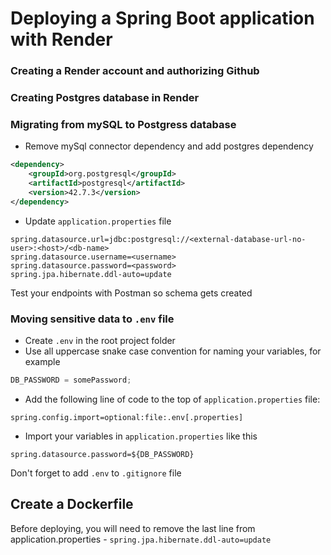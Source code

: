# Deploying a Spring Boot application with Render

### Creating a Render account and authorizing Github

### Creating Postgres database in Render

### Migrating from **mySQL** to **Postgress** database

-   Remove mySql connector dependency and add postgres dependency

```xml
<dependency>
    <groupId>org.postgresql</groupId>
    <artifactId>postgresql</artifactId>
    <version>42.7.3</version>
</dependency>
```

-   Update `application.properties` file

```
spring.datasource.url=jdbc:postgresql://<external-database-url-no-user>:<host>/<db-name>
spring.datasource.username=<username>
spring.datasource.password=<password>
spring.jpa.hibernate.ddl-auto=update
```

Test your endpoints with Postman so schema gets created

### Moving sensitive data to `.env` file

-   Create `.env` in the root project folder
-   Use all uppercase snake case convention for naming your variables, for example

```js
DB_PASSWORD = somePassword;
```

-   Add the following line of code to the top of `application.properties` file:

```
spring.config.import=optional:file:.env[.properties]
```

-   Import your variables in `application.properties` like this

```
spring.datasource.password=${DB_PASSWORD}
```

Don't forget to add `.env` to `.gitignore` file

## Create a Dockerfile

Before deploying, you will need to remove the last line from application.properties - `spring.jpa.hibernate.ddl-auto=update`
